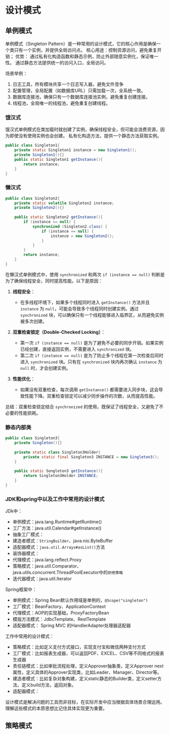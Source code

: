 # 设计模式


## 单例模式
单例模式（Singleton Pattern）是一种常用的设计模式，它的核心作用是确保一个类只有一个实例，并提供全局访问点。
核心用途：控制资源访问，避免重复开销；
优势：
通过私有化构造函数和静态示例，防止外部随意实例化，保证唯一性。
通过静态方法提供统一的访问入口，全局访问。

场景举例：
1. 日志工具，所有模块共享一个日志写入器，避免文件竞争
2. 配置管理，全局配置（如数据库URL）只需加载一次，全系统一致。
3. 数据库连接池，确保只有一个数据库连接池实例，避免重复创建连接。
4. 线程池，全局唯一的线程池，避免重复创建线程。

### 饿汉式

饿汉式单例模式在类加载时就创建了实例，确保线程安全，但可能会浪费资源，因为即使没有使用实例也会创建。
私有化构造方法，提供一个静态方法获取实例。

```java
public class Singleton1{
    private static Singleton1 instance = new Singleton1();
    private Singleton1(){}
    public static Singleton1 getInstance(){
        return instance;
    }
}
```

### 懒汉式
```java
public class Singleton2{
    private static volatile Singleton2 instance;
    private Singleton2(){}
    
    public static Singleton2 getInstance(){
        if (instance == null) {
            synchronized (Singleton2.class) {
                if (instance == null) {
                    instance = new Singleton2();
                }
            }
        }
        return instance;
    }
}
```
在懒汉式单例模式中，使用 `synchronized` 和两次 `if (instance == null)` 判断是为了确保线程安全，同时提高性能。以下是原因：

1. **线程安全**：
    - 在多线程环境下，如果多个线程同时进入 `getInstance()` 方法并且 `instance` 为 `null`，可能会导致多个线程同时创建实例。通过 `synchronized` 块，可以确保只有一个线程能够进入临界区，从而避免实例被多次创建。

2. **双重检查锁定（Double-Checked Locking）**：
    - 第一次 `if (instance == null)` 是为了避免不必要的同步开销。如果实例已经创建，直接返回实例，不需要进入 `synchronized` 块。
    - 第二次 `if (instance == null)` 是为了防止多个线程在第一次检查后同时进入 `synchronized` 块。只有在 `synchronized` 块内再次确认 `instance` 为 `null` 时，才会创建实例。

3. **性能优化**：
    - 如果没有双重检查，每次调用 `getInstance()` 都需要进入同步块，这会导致性能下降。双重检查锁定可以减少同步操作的次数，从而提高性能。

总结：双重检查锁定结合 `synchronized` 的使用，既保证了线程安全，又避免了不必要的性能损耗。

### 静态内部类
```java
public class Singleton3{
    private Singleton(){}
    
    private static class Singleton3Holder{
        private static final Singleton3 INSTANCE = new Singleton3();
    }
    
    public static Songleton3 getInstance(){
        return Singleton3Holder.INSTANCE;
    }
}
```

### JDK和spring中以及工作中常用的设计模式
JDk中：
- 单例模式：java.lang.Runtime#getRuntime()
- 工厂方法：java.util.Calendar#getInstance()
- 抽象工厂模式：
- 建造者模式：`StringBuilder`、java.nio.ByteBuffer
- 适配器模式：`java.util.Arrays#asList()`方法
- 装饰器模式：
- 代理模式：java.lang.reflect.Proxy
- 策略模式：java.util.Comparator、java.utils.concurrent.ThreadPoolExecutor中的`拒绝策略`
- 迭代器模式：java.util.Iterator


Spring框架中：
- 单例模式：Spring Bean默认作用域是单例的，`@Scope("singleton")`
- 工厂模式：BeanFactory、ApplicationContext
- 代理模式：AOP的实现基础，ProxyFactoryBean
- 模版方法模式：JdbcTemplate、RestTemplate
- 适配器模式： Spring MVC 的HandlerAdapter处理器适配器


工作中常用的设计模式：
- 策略模式：比如定义支付方式接口，实现支付宝和微信两种支付方式
- 工厂模式：比如报表生成器，可以返回PDF、EXCEL、CSV等不同格式的报表生成器
- 责任链模式：比如审批流程处理，定义Approver抽象类，定义Approver next属性，定义具体的Approver实现类，比如Leader、Manager、Director等。
- 建造者模式：比如复杂对象构建，定义static静态的Builder类，定义setter方法，定义build方法，返回对象。
- 适配器模式：


设计模式是解决问题的工具而非目标，在实际开发中应当根据具体场景合理运用。理解这些模式的本质思想比记住具体实现更为重要。

## 策略模式



## 